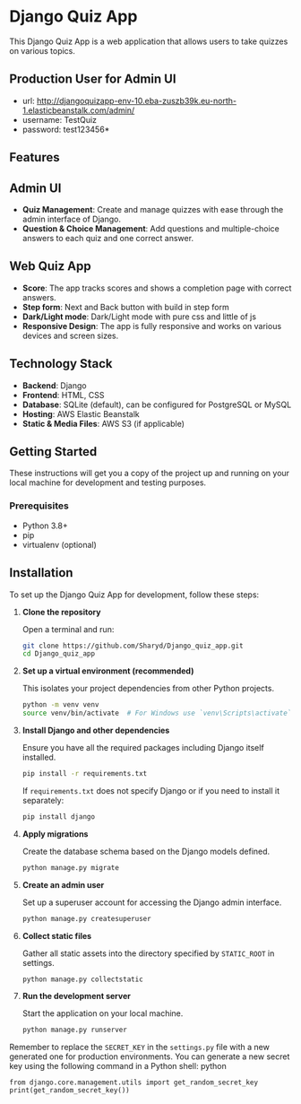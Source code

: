 # Django Quiz App

This Django Quiz App is a web application that allows users to take quizzes on various topics.

## Production User for Admin UI
  - url: http://djangoquizapp-env-10.eba-zuszb39k.eu-north-1.elasticbeanstalk.com/admin/
  - username: TestQuiz
  - password: test123456*

## Features

  ## Admin UI
  - **Quiz Management**: Create and manage quizzes with ease through the admin interface of Django.
  - **Question & Choice Management**: Add questions and multiple-choice answers to each quiz and one correct answer.

  ## Web Quiz App
  - **Score**: The app tracks scores and shows a completion page with correct answers.
  - **Step form**: Next and Back button with build in step form
  - **Dark/Light mode**: Dark/Light mode with pure css and little of js
  - **Responsive Design**: The app is fully responsive and works on various devices and screen sizes.

## Technology Stack

- **Backend**: Django
- **Frontend**: HTML, CSS
- **Database**: SQLite (default), can be configured for PostgreSQL or MySQL
- **Hosting**: AWS Elastic Beanstalk
- **Static & Media Files**: AWS S3 (if applicable)

## Getting Started

These instructions will get you a copy of the project up and running on your local machine for development and testing purposes.

### Prerequisites

- Python 3.8+
- pip
- virtualenv (optional)

## Installation

To set up the Django Quiz App for development, follow these steps:

1. **Clone the repository**

    Open a terminal and run:

    ```bash
    git clone https://github.com/Sharyd/Django_quiz_app.git
    cd Django_quiz_app
    ```

2. **Set up a virtual environment (recommended)**

    This isolates your project dependencies from other Python projects.

    ```bash
    python -m venv venv
    source venv/bin/activate  # For Windows use `venv\Scripts\activate`
    ```

3. **Install Django and other dependencies**

    Ensure you have all the required packages including Django itself installed.

    ```bash
    pip install -r requirements.txt
    ```

    If `requirements.txt` does not specify Django or if you need to install it separately:

    ```bash
    pip install django
    ```

4. **Apply migrations**

    Create the database schema based on the Django models defined.

    ```bash
    python manage.py migrate
    ```

5. **Create an admin user**

    Set up a superuser account for accessing the Django admin interface.

    ```bash
    python manage.py createsuperuser
    ```

6. **Collect static files**

    Gather all static assets into the directory specified by `STATIC_ROOT` in settings.

    ```bash
    python manage.py collectstatic
    ```

7. **Run the development server**

    Start the application on your local machine.

    ```bash
    python manage.py runserver
    ```


Remember to replace the `SECRET_KEY` in the `settings.py` file with a new generated one for production environments. You can generate a new secret key using the following command in a Python shell:
python
```
from django.core.management.utils import get_random_secret_key
print(get_random_secret_key())
```

